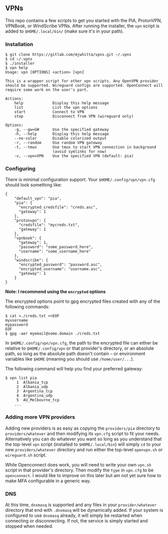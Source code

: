 ## VPNs

This repo contains a few scripts to get you started with the PIA,
ProtonVPN, VPNBook, or WindScribe VPNs. After running the installer,
the `vpn` script is added to `$HOME/.local/bin/` (make sure it's in
your path).

### Installation

```
$ git clone https://gitlab.com/mjwhitta/vpns.git ~/.vpns
$ cd ~/.vpns
$ ./installer
$ vpn help
Usage: vpn [OPTIONS] <action> [vpn]

This is a wrapper script for other vpn scripts. Any OpenVPN provider
should be supported. Wireguard configs are supported. OpenConnect will
require some work on the user's part.

Actions:
    help             Display this help message
    list             List the vpn options
    start            Connect to VPN
    stop             Disconnect from VPN (wireguard only)

Options:
    -g, --gw=GW      Use the specified gateway
    -h, --help       Display this help message
    --no-color       Disable colorized output
    -r, --random     Use random VPN gateway
    -t, --tmux       Use tmux to start VPN connection in background
                     (avoid symlinks for now)
    -v, --vpn=VPN    Use the specified VPN (default: pia)
```

### Configuring

There is minimal configuration support. Your
`$HOME/.config/vpn/vpn.cfg` should look something like:

```
{
    "default_vpn": "pia",
    "pia": {
      "encrypted_credsfile": "creds.asc",
      "gateway": 1
    },
    "protonvpn": {
      "credsfile": "mycreds.txt",
      "gateway": 1
    },
    "vpnbook": {
      "gateway": 1,
      "password": "some_password_here",
      "username": "some_username_here"
    },
    "windscribe": {
      "encrypted_password": "password.asc",
      "encrypted_username": "username.asc",
      "gateway": 1
    }
}
```

**Note: I recommend using the `encrypted` options**

The encrypted options point to gpg encrypted files created with any of
the following commands:

```
$ cat >./creds.txt <<EOF
myusername
mypassword
EOF
$ gpg -aer myemail@some.domain ./creds.txt
```

In `$HOME/.config/vpn/vpn.cfg`, the path to the encrypted file can
either be relative to `$HOME/.config/vpn` or that provider's
directory, or an absolute path, so long as the absolute path doesn't
contain `~` or environment variables like `$HOME` (meaning you should
use `/home/user/...`).

The following command will help you find your preferred gateway:

```
$ vpn list pia
     1	Albania_tcp
     2	Albania_udp
     3	Argentina_tcp
     4	Argentina_udp
     5	AU_Melbourne_tcp
    ...
```

### Adding more VPN providers

Adding new providers is as easy as copying the `providers/pia`
directory to `providers/whatever` and then modifying its `vpn.cfg`
script to fit your needs. Alternatively you can do whatever you want
so long as you understand that the top-level `vpn` script (installed
to `$HOME/.local/bin`) will simply `cd` to your new
`providers/whatever` directory and run either the top-level
`openvpn.sh` or `wireguard.sh` script.

While Openconnect does work, you will need to write your own `vpn.sh`
script in that provider's directory. Then modify the `type` in
`vpn.cfg` to be `openconnect`. I would like to improve on this later
but am not yet sure how to make MFA configurable in a generic way.

### DNS

At this time, `dnsmasq` is supported and any files in your
`provider/whatever` directory that end with `.dnsmasq` will be
dynamically added. If your system is configured to use `dnsmasq`
already, it will simply be restarted when connecting or disconnecting.
If not, the service is simply started and stopped when needed.
